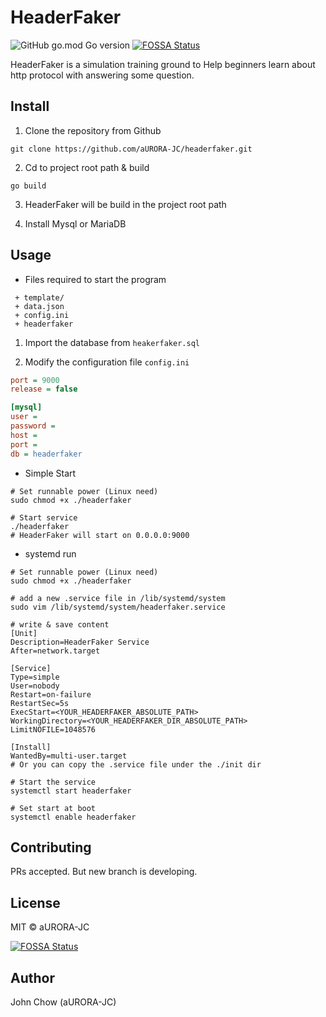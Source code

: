 # HeaderFaker

![GitHub go.mod Go version](https://img.shields.io/github/go-mod/go-version/aURORA-JC/headerfaker?logo=go&style=flat-square)
[![FOSSA Status](https://app.fossa.com/api/projects/git%2Bgithub.com%2FCustCSA%2Fheaderfaker.svg?type=shield)](https://app.fossa.com/projects/git%2Bgithub.com%2FCustCSA%2Fheaderfaker?ref=badge_shield)

HeaderFaker is a simulation training ground to Help beginners learn about http protocol with answering some question.

## Install

1. Clone the repository from Github

```shell
git clone https://github.com/aURORA-JC/headerfaker.git
```

2. Cd to project root path & build

```shell
go build
```

3. HeaderFaker will be build in the project root path

4. Install Mysql or MariaDB

## Usage

+ Files required to start the program
```shell
 + template/
 + data.json
 + config.ini
 + headerfaker
```
1. Import the database from `heakerfaker.sql`

3. Modify the configuration file `config.ini`
```ini
port = 9000
release = false

[mysql]
user = 
password = 
host = 
port = 
db = headerfaker
```

+ Simple Start

```shell
# Set runnable power (Linux need)
sudo chmod +x ./headerfaker

# Start service
./headerfaker
# HeaderFaker will start on 0.0.0.0:9000
````

+ systemd run
```shell
# Set runnable power (Linux need)
sudo chmod +x ./headerfaker

# add a new .service file in /lib/systemd/system
sudo vim /lib/systemd/system/headerfaker.service

# write & save content
[Unit]
Description=HeaderFaker Service
After=network.target

[Service]
Type=simple
User=nobody
Restart=on-failure
RestartSec=5s
ExecStart=<YOUR_HEADERFAKER_ABSOLUTE_PATH>
WorkingDirectory=<YOUR_HEADERFAKER_DIR_ABSOLUTE_PATH>
LimitNOFILE=1048576

[Install]
WantedBy=multi-user.target
# Or you can copy the .service file under the ./init dir

# Start the service
systemctl start headerfaker

# Set start at boot
systemctl enable headerfaker
```

## Contributing

PRs accepted. But new branch is developing.

## License

MIT © aURORA-JC


[![FOSSA Status](https://app.fossa.com/api/projects/git%2Bgithub.com%2FCustCSA%2Fheaderfaker.svg?type=large)](https://app.fossa.com/projects/git%2Bgithub.com%2FCustCSA%2Fheaderfaker?ref=badge_large)

## Author

John Chow (aURORA-JC)
